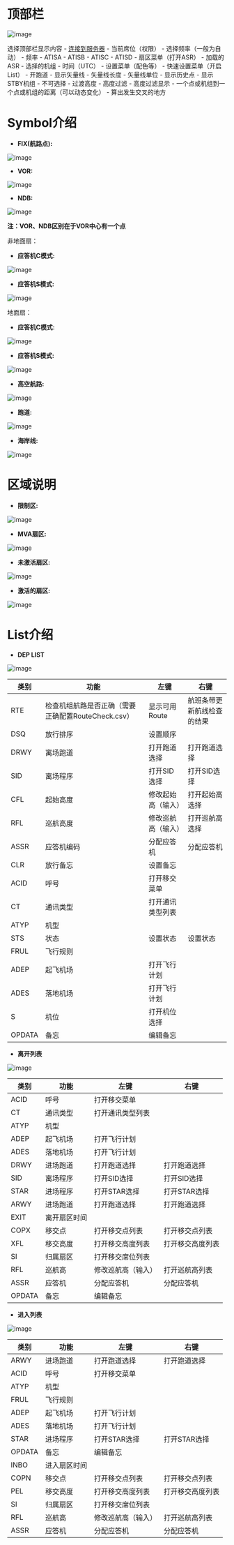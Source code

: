 # 顶部栏
![image](https://github.com/user-attachments/assets/02378171-1509-46da-a48f-f3426cc640df)

选择顶部栏显示内容 - [连接到服务器](https://github.com/supermastergui/ATCsimulationclub-Sector-wiki/wiki/%E8%BF%9E%E6%8E%A5%E5%88%B0%E6%9C%8D%E5%8A%A1%E5%99%A8) - 当前席位（权限） - 选择频率（一般为自动） - 频率 - ATISA - ATISB - ATISC - ATISD - 扇区菜单（打开ASR） - 加载的ASR - 选择的机组 - 时间（UTC） - 设置菜单（配色等） - 快速设置菜单（开启List） - 开跑道 - 显示矢量线 - 矢量线长度 - 矢量线单位 - 显示历史点 - 显示STBY机组 - 不可选择 - 过渡高度 - 高度过滤 - 高度过滤显示 - 一个点或机组到一个点或机组的距离（可以动态变化） - 算出发生交叉的地方


# Symbol介绍
* **FIX(航路点):**

![image](https://github.com/user-attachments/assets/60183ded-a99e-40b9-8439-7be097f00870)
* **VOR:**

![image](https://github.com/user-attachments/assets/6f3a3086-990c-4cef-acc8-7ee547cef042)
* **NDB:**

![image](https://github.com/user-attachments/assets/b05b9062-d0d4-48ef-93a0-d7d45c341564)

**注：VOR、NDB区别在于VOR中心有一个点**

非地面扇：
* **应答机C模式:**

![image](https://github.com/user-attachments/assets/07d3b21a-30fb-4707-b582-9d1ef37c290b)
* **应答机S模式:**

![image](https://github.com/user-attachments/assets/513c40f0-898b-461f-a259-16176cd61407)

地面扇：
* **应答机C模式:**

![image](https://github.com/user-attachments/assets/ec290ddf-c609-4c70-be1f-5b670031d5ca)
* **应答机S模式:**

![image](https://github.com/user-attachments/assets/d9d3b095-ca52-4491-a6d4-b433d64d0d57)
* **高空航路:**

![image](https://github.com/user-attachments/assets/3495b55d-8f91-4797-92e1-31afa4c665c8)

* **跑道:**

![image](https://github.com/user-attachments/assets/513d9730-2afc-4aa7-8cce-2f0a8cb19ef5)

* **海岸线:**

![image](https://github.com/user-attachments/assets/49c849d1-3056-4402-a81e-77cb2fa8c0d1)

# 区域说明
* **限制区:**

![image](https://github.com/user-attachments/assets/b754edec-c423-4077-91fa-e44839322cca)

* **MVA扇区:**

![image](https://github.com/user-attachments/assets/e320773d-220b-43af-8470-84ad86d513ab)

* **未激活扇区:**

![image](https://github.com/user-attachments/assets/232091c3-74f4-47eb-ba5c-a2b4987b67db)

* **激活的扇区:**

![image](https://github.com/user-attachments/assets/c4480885-bdf5-4829-ab28-b623840e06bb)

# List介绍
* **DEP LIST**

![image](https://github.com/user-attachments/assets/67dc68a9-2a0b-4aeb-b836-d0d5b4657c69)

| 类别   | 功能                                               | 左键             | 右键                       |
| ------ | -------------------------------------------------- | ---------------- | -------------------------- |
| RTE    | 检查机组航路是否正确（需要正确配置RouteCheck.csv） | 显示可用Route    | 航班条带更新航线检查的结果 |
| DSQ    | 放行排序                                           | 设置顺序         |                            |
| DRWY   | 离场跑道                                           | 打开跑道选择     | 打开跑道选择               |
| SID    | 离场程序                                           | 打开SID选择      | 打开SID选择                |
| CFL    | 起始高度                                           | 修改起始高（输入）   | 打开起始高选择             |
| RFL    | 巡航高度                                           | 修改巡航高（输入）   | 打开巡航高选择             |
| ASSR   | 应答机编码                                         | 分配应答机       | 分配应答机                 |
| CLR    | 放行备忘                                           | 设置备忘         |                            |
| ACID   | 呼号                                               | 打开移交菜单     |                            |
| CT     | 通讯类型                                           | 打开通讯类型列表 |                            |
| ATYP   | 机型                                               |                  |                            |
| STS    | 状态                                               | 设置状态         | 设置状态                   |
| FRUL   | 飞行规则                                           |                  |                            |
| ADEP   | 起飞机场                                           | 打开飞行计划     |                            |
| ADES   | 落地机场                                           | 打开飞行计划     |                            |
| S      | 机位                                               | 打开机位选择     |                            |
| OPDATA | 备忘                                               | 编辑备忘         |                            |

* **离开列表**

![image](https://github.com/user-attachments/assets/4cf3b2ae-6624-4223-866f-13138b52e55f)


| 类别   | 功能         | 左键               | 右键             |
| ------ | ------------ | ------------------ | ---------------- |
| ACID   | 呼号         | 打开移交菜单       |                  |
| CT     | 通讯类型     | 打开通讯类型列表   |                  |
| ATYP   | 机型         |                    |                  |
| ADEP   | 起飞机场     | 打开飞行计划       |                  |
| ADES   | 落地机场     | 打开飞行计划       |                  |
| DRWY   | 进场跑道     | 打开跑道选择       | 打开跑道选择     |
| SID    | 离场程序     | 打开SID选择        | 打开SID选择      |
| STAR   | 进场程序     | 打开STAR选择       | 打开STAR选择     |
| ARWY   | 进场跑道     | 打开跑道选择       | 打开跑道选择     |
| EXIT   | 离开扇区时间 |                    |                  |
| COPX   | 移交点       | 打开移交点列表     | 打开移交点列表   |
| XFL    | 移交高度     | 打开移交高度列表   | 打开移交高度列表 |
| SI     | 归属扇区     | 打开移交席位列表   |                  |
| RFL    | 巡航高       | 修改巡航高（输入） | 打开巡航高列表   |
| ASSR   | 应答机       | 分配应答机         | 分配应答机       |
| OPDATA | 备忘         | 编辑备忘           |                  |

* **进入列表**

![image](https://github.com/user-attachments/assets/c6be8d3e-68a6-470d-8cde-f0ec7e466c96)

| 类别   | 功能         | 左键               | 右键             |
| ------ | ------------ | ------------------ | ---------------- |
| ARWY   | 进场跑道     | 打开跑道选择       | 打开跑道选择     |
| ACID   | 呼号         | 打开移交菜单       |                  |
| ATYP   | 机型         |                    |                  |
| FRUL   | 飞行规则     |                    |                  |
| ADEP   | 起飞机场     | 打开飞行计划       |                  |
| ADES   | 落地机场     | 打开飞行计划       |                  |
| STAR   | 进场程序     | 打开STAR选择       | 打开STAR选择     |
| OPDATA | 备忘         | 编辑备忘           |                  |
| INBO   | 进入扇区时间 |                    |                  |
| COPN   | 移交点       | 打开移交点列表     | 打开移交点列表   |
| PEL    | 移交高度     | 打开移交高度列表   | 打开移交高度列表 |
| SI     | 归属扇区     | 打开移交席位列表   |                  |
| RFL    | 巡航高       | 修改巡航高（输入） | 打开巡航高列表   |
| ASSR   | 应答机       | 分配应答机         | 分配应答机       |


